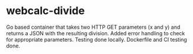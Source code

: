 # webcalc-divide
Go based container that takes two HTTP GET parameters (x and y) and returns a JSON with the resulting division. Added error handling to check for appropriate parameters. Testing done locally. Dockerfile and CI testing done.
